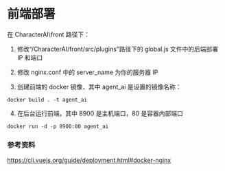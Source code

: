 # 前端部署

在 CharacterAI\front 路径下：<br>

1. 修改“/CharacterAI/front/src/plugins”路径下的 global.js 文件中的后端部署 IP 和端口 <br>

2. 修改 nginx.conf 中的 server_name 为你的服务器 IP <br>

3. 创建前端的 docker 镜像，其中 agent_ai 是设置的镜像名称：

```
docker build . -t agent_ai
```

4. 在后台运行前端，其中 8900 是主机端口，80 是容器内部端口

```
docker run -d -p 8900:80 agent_ai
```

### 参考资料

https://cli.vuejs.org/guide/deployment.html#docker-nginx
